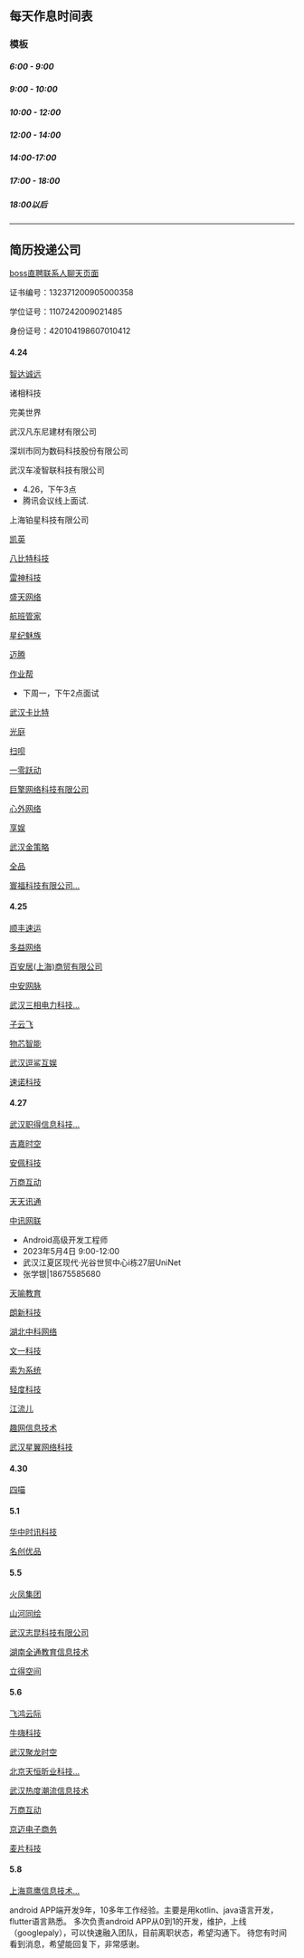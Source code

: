 ## 每天作息时间表

### 模板

##### 6:00 - 9:00

##### 9:00 - 10:00

##### 10:00 - 12:00

##### 12:00 - 14:00

##### 14:00-17:00

##### 17:00 - 18:00

##### 18:00以后



------

## 简历投递公司

[boss直聘联系人聊天页面](https://www.zhipin.com/web/geek/chat?id=c4e0f3b083e224571n182NW6FlY~) 

证书编号：132371200905000358

学位证号：1107242009021485

身份证号：420104198607010412

#### 4.24

[智达诚远](https://www.zhipin.com/gongsi/61b7e5549e8f81ea1XZ80926GVM~.html)

诸相科技

完美世界

武汉凡东尼建材有限公司

深圳市同为数码科技股份有限公司

武汉车凌智联科技有限公司

- 4.26，下午3点
- 腾讯会议线上面试.

上海铂星科技有限公司

[凯英](https://www.zhipin.com/gongsi/f9903409977954b21nB639m7EFI~.html)

[八比特科技](https://www.zhipin.com/gongsi/12ca5fc5ab38cd410X1929u0GA~~.html)

[雷神科技](https://www.zhipin.com/gongsi/fe2961cbb1197fbd1XZz3Ni6F1U~.html)

[盛天网络](https://www.zhipin.com/gongsi/91f1ac22f636c37b1nB-29S0.html)

[航班管家](https://www.zhipin.com/gongsi/ea0db2aeb7c73eb31nF7390~.html)

[星纪魅族](https://www.zhipin.com/gongsi/98cecfc5f3f8cf031XR93dy-FFQ~.html)

[迈腾](https://www.zhipin.com/gongsi/b1d147f566eb271a0X1y3N25EQ~~.html)

[作业帮](https://www.zhipin.com/gongsi/aa456cb60b5eb9e81ndz3ty1.html)

- 下周一，下午2点面试

[武汉卡比特](https://www.zhipin.com/gongsi/97e6f830ba5f91a31Xd_3N6-.html)

[光庭](https://www.zhipin.com/gongsi/62d985f0f009ee460XR929W5.html)

[扫呗](https://www.zhipin.com/gongsi/a6f37491f67c28bb03J_09u9.html)

[一零跃动](https://www.zhipin.com/gongsi/bd7e671f2e731cea3nB-0969FQ~~.html)

[巨擎网络科技有限公司](https://www.zhipin.com/gongsi/4b19eabe9abe724f03Fy2N-6EQ~~.html)

[心外网络](https://www.zhipin.com/gongsi/a85dd842a6510f951nZ509-6E1Q~.html)

[享娱](https://www.zhipin.com/gongsi/dc442e2479626f0c33R909S5EA~~.html)

[武汉金策略](https://www.zhipin.com/gongsi/2876ab6d0640af1233R539y-.html)

[全品](https://www.zhipin.com/gongsi/652aaff154a27f151nB83dS0GQ~~.html)

[寰福科技有限公司...](https://www.zhipin.com/gongsi/05411f2b1be4efed1n173d-4FlU~.html)

#### 4.25

[顺丰速运](https://www.zhipin.com/gongsi/c7d501c659671dc91nx63tq8.html)

[多益网络](https://www.zhipin.com/gongsi/0aed2b8296e46d411HB509U~.html)

[百安居(上海)商贸有限公司](https://www.zhipin.com/gongsi/31bef9987228b2411nV42di5GVs~.html)

[中安网脉](https://www.zhipin.com/gongsi/9b4912daaf127abc1nR82Ni-Fg~~.html)

[武汉三相电力科技...](https://www.zhipin.com/gongsi/de0f300390f55d971XF-3dq4EA~~.html)

[子云飞](https://www.zhipin.com/gongsi/db1d9563d564409b03Z_09-4EQ~~.html)

[物芯智能](https://www.zhipin.com/gongsi/5f6a6b62e588461a1nNy3dS9F1Q~.html)

[武汉逗鲨互娱](https://www.zhipin.com/gongsi/b03272c1e571b5af33N62tW4FQ~~.html)

[速诺科技](https://www.zhipin.com/gongsi/5d57c9cf30056e6e1HJz2N66.html)

#### 4.27

[武汉职得信息科技...](https://www.zhipin.com/gongsi/d211d76adfe8b67503V_0ti1Fw~~.html?ka=job-detail-company_custompage)

[吉嘉时空](https://www.zhipin.com/gongsi/ab3c1aa8741ad5dd1nBy0ty8FA~~.html)

[安佩科技](https://www.zhipin.com/gongsi/b848a5c444a597d11Xd929W0FVU~.html)

[万商互动](https://www.zhipin.com/gongsi/963b8a7d47fcfb200XBy0tm8EA~~.html)

[天天讯通](https://www.zhipin.com/gongsi/b0b96cfab78a997b1nZ60t--Elo~.html)

[中讯网联](https://www.zhipin.com/gongsi/c59bda05ef722add0Hd72dS5EQ~~.html)

- Android高级开发工程师
- 2023年5月4日 9:00-12:00
- 武汉江夏区现代·光谷世贸中心i栋27层UniNet
- 张学银|18675585680

[天喻教育](https://www.zhipin.com/gongsi/1dda4cfabeee26081X182dk~.html)

[朗新科技](https://www.zhipin.com/gongsi/1b28fe2d9ba585821XR809w~.html)

[湖北中科网络](https://www.zhipin.com/gongsi/87e8e1878630b8751HF53N60GQ~~.html)

[文一科技](https://www.zhipin.com/gongsi/d8d235333939e0650nJ_29-1GA~~.html)

[索为系统](https://www.zhipin.com/gongsi/4f6dd12226317ba41XB53NW5.html)

[轻度科技](https://www.zhipin.com/gongsi/459a53db95cbb54633x_2Ny0Fw~~.html)

[江流儿](https://www.zhipin.com/gongsi/5cd7bf703a9e56b31nx439m9FVA~.html?ka=job-detail-company_custompage)

[趣网信息技术](https://www.zhipin.com/gongsi/bcd5fc68439a541b1nx409-9GA~~.html)

[武汉星翼网络科技](https://www.zhipin.com/gongsi/0caa86ba629ee53c1XB539S5EVE~.html?ka=job-detail-company_custompage)

#### 4.30

[四喵](https://www.zhipin.com/gongsi/80cf9418e3faf8fa1nZ_29y_E1E~.html)

#### 5.1

[华中时讯科技](https://www.zhipin.com/gongsi/baeacbfc3a2dc0600XF83N-8.html)

[名创优品](https://www.zhipin.com/gongsi/6baa9610d47efbac1HVy0t64.html)

#### 5.5

[火凤集团](https://www.zhipin.com/gongsi/17191fc555b555451XR729y-FlQ~.html)

[山河同绘](https://www.zhipin.com/gongsi/1fb2f6d204a6a7f61XR62dq7GFY~.html)

[武汉志昆科技有限公司](https://www.zhipin.com/gongsi/c7350141567ef5251nF-0t-4FVI~.html)

[湖南全通教育信息技术](https://www.zhipin.com/gongsi/e22c6d9b6593fa4c1nBz39m7EFc~.html)

[立得空间](https://www.zhipin.com/gongsi/b50fd62f29ba4ab21n1-0tW4.html)

#### 5.6

[飞鸿云际](https://www.zhipin.com/gongsi/086e02893c85fc8e1HV_39m-FA~~.html)

[牛嗨科技](https://www.zhipin.com/gongsi/cf6854f8136a336c1XZ72Nm1E1I~.html)

[武汉聚龙时空](https://www.zhipin.com/gongsi/4975b626a13a59601nFy2tu5FFA~.html)

[北京天恒昕业科技...](https://www.zhipin.com/gongsi/d4dfb65f6bc5597b1XR-3t61GA~~.html)

[武汉热度潮流信息技术](https://www.zhipin.com/gongsi/68db9085646bc1ef1XB70ti-GVA~.html)

[万商互动](https://www.zhipin.com/gongsi/963b8a7d47fcfb200XBy0tm8EA~~.html)

[京迈电子商务](https://www.zhipin.com/gongsi/9384e075fc8130ff1nV-3tq6ElA~.html)

[麦片科技](https://www.zhipin.com/gongsi/5828074a4703ddab03R-3dm9.html)

#### 5.8

[上海意鹰信息技术...](https://www.zhipin.com/gongsi/9a0d3ca32c7d10421XJ93di9EA~~.html)



android APP端开发9年，10多年工作经验。主要是用kotlin、java语言开发，flutter语言熟悉。
多次负责android APP从0到1的开发，维护，上线（googlepaly），可以快速融入团队，目前离职状态，希望沟通下。
待您有时间看到消息，希望能回复下，非常感谢。








